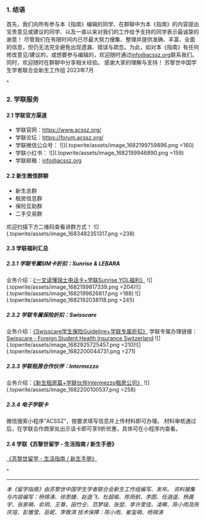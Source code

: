 ### **1. 结语**

首先，我们向所有参与本《指南》编辑的同学、在群聊中为本《指南》的内容提出宝贵意见或建议的同学、以及一直以来对我们的工作给予支持的同学表示最诚挚的谢意！
尽管我们在有限时间内已尽最大努力搜集、整理并提供准确、丰富、全面的信息，但仍无法完全避免出现遗漏、错误与疏忽。为此，如对本《指南》有任何修改意见/建议的，或想要参与编辑的，欢迎随时通过<info@acssz.org>联系我们。同时，欢迎随时在群聊中分享相关经验。
感谢大家的理解与支持！
苏黎世中国学生学者联合会新生工作组
2023年7月

^

### **2. 学联服务**

#### **2.1 学联官方渠道**

* 学联官网：<https://www.acssz.org/>
* 学联论坛：<https://forum.acssz.org/>
* 学联微信公众号：
  ![](.topwrite/assets/image_1682199759896.png =160)
* 学联小红书：
  ![](.topwrite/assets/image_1682199946890.png =159)
* 学联邮箱：<info@acssz.org>

#### **2.2 新生微信群聊**

* 新生总群
* 租房信息群
* 保险互助群
* 二手交易群

欢迎扫描下方二维码查看进群方式！
![](.topwrite/assets/image_1683482351317.png =238)

#### **2.3 学联福利汇总**&#x20;

##### **2.3.1 学联专属SIM卡折扣：Sunrise & LEBARA**
业务介绍：[《一文读懂瑞士电话卡+学联Sunrise YOL福利》](https://forum.acssz.org/d/796-yi-wen-du-dong-rui-shi-dian-hua-qia-xue-lian-sunrise-yolfu-li)
![](.topwrite/assets/image_1682199817339.png =204)![](.topwrite/assets/image_1682199826817.png =188)
![](.topwrite/assets/image_1682192038118.png =245)

##### **2.3.2 学联专属保险折扣：Swisscare**
业务介绍：[《Swisscare学生保险Guideline+学联专属折扣》](https://forum.acssz.org/d/51-swisscarebao-xian-guideline-da-yi-he-xue-lian-zhe-kou)
学联专属办理链接：[Swisscare - Foreign Student Health Insurance Switzerland](https://forms.swisscare.com/#/spss?group=3018)
![](.topwrite/assets/image_1682925725457.png =210)![](.topwrite/assets/image_1682200044731.png =271)

##### **2.3.3 学联租房合作伙伴：Intermezzo**
业务介绍：[《新生租房篇+学联伙伴Intermezzo租房公司》](https://forum.acssz.org/d/386)
![](.topwrite/assets/image_1682200100537.png =258)


##### **2.3.4 电子学联卡**

微信搜索小程序”ACSSZ“，按要求填写信息并上传材料即可办理。
材料审核通过后，在学联合作商家处出示该卡即可享9折优惠，具体可在小程序内查看。

#### **2.4 学联《苏黎世留学 - 生活指南 / 新生手册》**

[《苏黎世留学 - 生活指南 / 新生手册》](https://8lrx8emp45.k.topthink.com/@dayihui2023/00huanyingye.html)

^

***

*本《留学指南》由苏黎世中国学生学者联合会新生工作组编写、发布。*
*资料搜集与内容编写：杨锦涛、徐思婕、赵逸飞、杜超瑜、陈雨航、李圆、任逍遥、杨晨宇、张家萌、俞玥、王尊、田竹仝、范梦瑶、张堃、李许雯佳、凌晞、陈小雨及陈庆瑄、彭雅莹、岳妮、李敬淇*
*技术保障：陈小雨、崔玺萌、杨锦涛*
